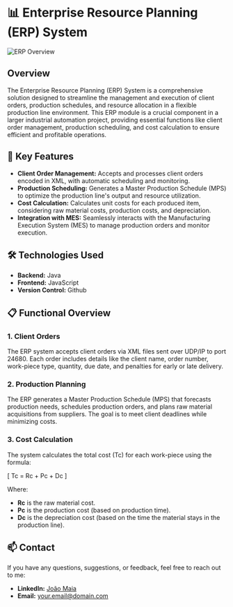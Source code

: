 # 📊 Enterprise Resource Planning (ERP) System

![ERP Overview](https://media.giphy.com/media/fAnzw6YK33jMwzp5wp/giphy.gif)

## Overview

The Enterprise Resource Planning (ERP) System is a comprehensive solution designed to streamline the management and execution of client orders, production schedules, and resource allocation in a flexible production line environment. This ERP module is a crucial component in a larger industrial automation project, providing essential functions like client order management, production scheduling, and cost calculation to ensure efficient and profitable operations.

## 🎯 Key Features

- **Client Order Management:** Accepts and processes client orders encoded in XML, with automatic scheduling and monitoring.
- **Production Scheduling:** Generates a Master Production Schedule (MPS) to optimize the production line's output and resource utilization.
- **Cost Calculation:** Calculates unit costs for each produced item, considering raw material costs, production costs, and depreciation.
- **Integration with MES:** Seamlessly interacts with the Manufacturing Execution System (MES) to manage production orders and monitor execution.

## 🛠️ Technologies Used

- **Backend:** Java
- **Frontend:** JavaScript
- **Version Control:** Github

## 📋 Functional Overview

### 1. Client Orders
The ERP system accepts client orders via XML files sent over UDP/IP to port 24680. Each order includes details like the client name, order number, work-piece type, quantity, due date, and penalties for early or late delivery.

### 2. Production Planning
The ERP generates a Master Production Schedule (MPS) that forecasts production needs, schedules production orders, and plans raw material acquisitions from suppliers. The goal is to meet client deadlines while minimizing costs.

### 3. Cost Calculation
The system calculates the total cost (Tc) for each work-piece using the formula:

\[ Tc = Rc + Pc + Dc \]

Where:
- **Rc** is the raw material cost.
- **Pc** is the production cost (based on production time).
- **Dc** is the depreciation cost (based on the time the material stays in the production line).


## 📫 Contact

If you have any questions, suggestions, or feedback, feel free to reach out to me:

- **LinkedIn:** [João Maia](https://www.linkedin.com/in/your-linkedin-profile/)
- **Email:** [your.email@domain.com](mailto:your.email@domain.com)

